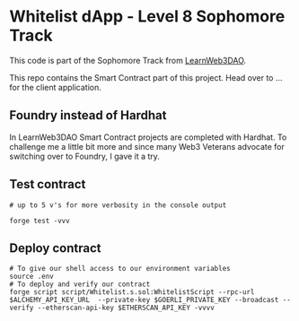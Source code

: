 # Whitelist dApp - Level 8 Sophomore Track 
This code is part of the Sophomore Track from [LearnWeb3DAO](https://learnweb3.io/courses/c1d7081b-63a9-4c6e-b35c-9fcbbad418b2/lessons/acd04999-1230-4533-b6de-6b4e4978914c).

This repo contains the Smart Contract part of this project. Head over to ... for the client application.

## Foundry instead of Hardhat
In LearnWeb3DAO Smart Contract projects are completed with Hardhat. To challenge me a little bit more and since many Web3 Veterans advocate for switching over to Foundry, I gave it a try.

## Test contract
```shell
# up to 5 v's for more verbosity in the console output

forge test -vvv
```

## Deploy contract

```shell
# To give our shell access to our environment variables
source .env
# To deploy and verify our contract
forge script script/Whitelist.s.sol:WhitelistScript --rpc-url $ALCHEMY_API_KEY_URL  --private-key $GOERLI_PRIVATE_KEY --broadcast --verify --etherscan-api-key $ETHERSCAN_API_KEY -vvvv

```